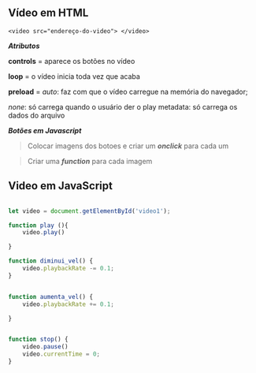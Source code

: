 ## **Vídeo em HTML**

`<video src="endereço-do-video"> </video>`


***Atributos***


**controls** = aparece os botões no vídeo

**loop** = o vídeo inicia toda vez que acaba

**preload** = *auto*: faz com  que o vídeo carregue na memória do navegador;

*none*: só carrega quando o usuário der o play
metadata: só carrega os dados do arquivo

***Botões em Javascript***
> Colocar imagens dos botoes e criar um ***onclick*** para cada um

> Criar uma ***function*** para cada imagem



## **Video em JavaScript**

~~~javascript

let video = document.getElementById('video1');

function play (){
    video.play()

}

function diminui_vel() {  
    video.playbackRate -= 0.1;  
}


function aumenta_vel() {  
    video.playbackRate += 0.1;  

}


function stop() {  
    video.pause()  
    video.currentTime = 0;  
}

~~~
